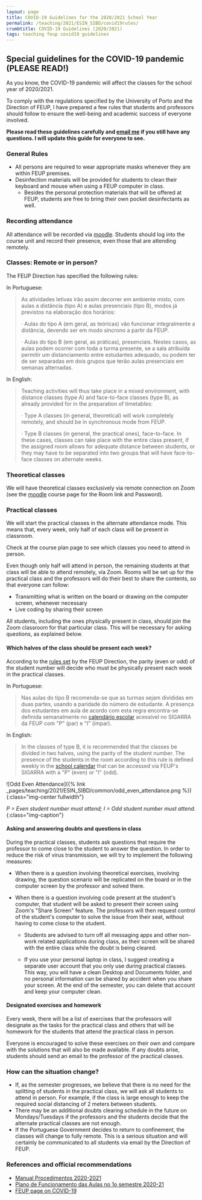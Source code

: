```yaml
---
layout: page
title: COVID-19 Guidelines for the 2020/2021 School Year
permalink: /teaching/2021/ESIN_SIBD/covid19rules/
crumbtitle: COVID-19 Guidelines (2020/2021)
tags: teaching feup covid19 guidelines
---
```



## Special guidelines for the COVID-19 pandemic (PLEASE READ!)

As you know, the COVID-19 pandemic will affect the classes for the school year of 2020/2021. 

To comply with the regulations specified by the University of Porto and the Direction of FEUP, I have prepared a few rules that students and professors should follow to ensure the well-being and academic success of everyone involved.

**Please read these guidelines carefully and [email me](mailto:jrsilva@fe.up.pt) if you still have any questions. I will update this guide for everyone to see.**


### General Rules



- All persons are required to wear appropriate masks whenever they are within FEUP premises.
- Desinfection materials will be provided for students to clean their keyboard and mouse when using a FEUP computer in class.
	- Besides the personal protection materials that will be offered at FEUP, students are free to bring their own pocket desinfectants as well.



###  Recording attendance

All attendance will be recorded via [moodle](https://moodle.up.pt). Students should log into the course unit and record their presence, even those that are attending remotely.

### Classes: Remote or in person?


The FEUP Direction has specified the following rules:



In Portuguese:

> As atividades letivas irão assim decorrer em ambiente misto, com aulas a distância (tipo A) e aulas presenciais (tipo B), modos já previstos na elaboração dos horários:
>
>  
>
> ·     Aulas do tipo A (em geral, as teóricas) vão funcionar integralmente a distância, devendo ser em modo síncrono a partir da FEUP. 
>
> ·     Aulas do tipo B (em geral, as práticas), presenciais. Nestes casos, as aulas podem ocorrer com toda a turma presente, se a sala atribuída permitir um distanciamento entre estudantes adequado, ou podem ter de ser separadas em dois grupos que terão aulas presenciais em semanas alternadas.



In English:




> Teaching activities will thus take place in a mixed environment, with distance classes (type A) and face-to-face classes (type B), as already provided for in the preparation of timetables:
>
> 
>
> ·      Type A classes (in general, theoretical) will work completely remotely, and should be in synchronous mode from FEUP.
>
> 
>
> ·      Type B classes (in general, the practical ones), face-to-face. In these cases, classes can take place with the entire class present, if the assigned room allows for adequate distance between students, or they may have to be separated into two groups that will have face-to-face classes on alternate weeks.



### Theoretical classes 

We will have theoretical classes exclusively via remote connection on Zoom (see the [moodle](https://moodle.up.pt) course page for the Room link and Password).


### Practical classes



We will start the practical classes in the alternate attendance mode. This means that, every week, only half of each class will be present in classroom. 

Check at the course plan page to see which classes you need to attend in person.

Even though only half will attend in person, the remaining students at that class will be able to attend remotely, via Zoom. Rooms will be set up for the practical class and the professors will do their best to share the contents, so that everyone can follow:

- Transmitting what is written on the board or drawing on the computer screen, whenever necessary
- Live coding by sharing their screen

All students, including the ones physically present in class, should join the Zoom classroom for that particular class. This will be necessary for asking questions, as explained below.

#### Which halves of the class should be present each week?

According to the [rules set](https://paginas.fe.up.pt/~covid19/wp-content/uploads/2020/09/2020_09_14-FEUP_Plano-Funcionamento-Aulas-1º-semestre-2020-21_pt.pdf) by the FEUP Direction, the parity (even or odd) of the student number will decide who must be physically present each week in the practical classes.

In Portuguese:

> Nas aulas do tipo B recomenda-se que as turmas sejam divididas em duas partes, usando a paridade do número de estudante. A presença dos estudantes em aula de acordo com esta regra encontra-se definida semanalmente no [calendário escolar](https://sigarra.up.pt/feup/pt/web_gessi_docs.download_file?p_name=F-605574312/Calend_Outros.pdf) acessível no SIGARRA da FEUP com "P" (par) e "I" (ímpar).

In English:

> In the classes of type B, it is recommended that the classes be divided in two halves, using the parity of the student number. The presence of the students in the room according to this rule is defined weekly in the [school calendar](https://sigarra.up.pt/feup/pt/web_gessi_docs.download_file?p_name=F-605574312/Calend_Outros.pdf) that can be accessed via FEUP's SIGARRA with a "P" (even) or "I" (odd).


![Odd Even Attendance]({% link _pages/teaching/2021/ESIN_SIBD/common/odd_even_attendance.png %}){:class="img-center fullwidth"}

*P = Even student number must attend; I = Odd student number must attend.*{:class="img-caption"}

#### Asking and answering doubts and questions in class


During the practical classes, students ask questions that require the professor to come close to the student to answer the question. In order to reduce the risk of virus transmission, we will try to implement the following measures:

- When there is a question involving theoretical exercises, involving drawing, the question scenario will be replicated on the board or in the computer screen by the professor and solved there.

- When there is a question involving code present at the student's computer, that student will be asked to present their screen using Zoom's "Share Screen" feature. The professors will then request control of the student's computer to solve the issue from their seat, without having to come close to the student. 

  - Students are advised to turn off all messaging apps and other non-work related applications during class, as their screen will be shared with the entire class while the doubt is being cleared. 

  - If you use your personal laptop in class, I suggest creating a separate user account that you only use during practical classes. This way, you will have a clean Desktop and Documents folder, and no personal information can be shared by accident when you share your screen. At the end of the semester, you can delete that account and keep your computer clean.

#### Designated exercises and homework

Every week, there will be a list of exercises that the professors will designate as the tasks for the practical class and others that will be homework for the students that attend the practical class in person. 

Everyone is encouraged to solve these exercises on their own and compare with the solutions that will also be made available. If any doubts arise, students should send an email to the professor of the practical classes.

### How can the situation change?

- If, as the semester progresses, we believe that there is no need for the splitting of students in the practical class, we will ask all students to attend in person. For example, if the class is large enough to keep the required social distancing of 2 meters between students.
- There may be an additional doubts clearing schedule in the future on Mondays/Tuesdays if the professors and the students decide that the alternate practical classes are not enough.
- If the Portuguese Government decides to return to confinement, the classes will change to fully remote. This is a serious situation and will certainly be communicated to all students via email by the Direction of FEUP.

### References and official recommendations 


- [Manual Procedimentos 2020-2021](https://paginas.fe.up.pt/~covid19/wp-content/uploads/2020/09/2020_09_14_FEUP_Medidas-Procedimentos-2020-21_pt.pdf)
- [Plano de Funcionamento das Aulas no 1o semestre 2020-21](https://paginas.fe.up.pt/~covid19/wp-content/uploads/2020/09/2020_09_14-FEUP_Plano-Funcionamento-Aulas-1º-semestre-2020-21_pt.pdf)
- [FEUP page on COVID-19](https://paginas.fe.up.pt/~covid19/)









